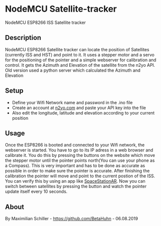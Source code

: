 # NodeMCU Satellite-tracker
NodeMCU ESP8266 ISS Satellite tracker

## Description
NodeMCU ESP8266 Satellite tracker can locate the position of Satellites (currently ISS and HST)
and point to it. It uses a stepper motor and a servo for the positioning of the pointer
and a simple webserver for calibration and control. It gets the Azimuth and Elevation of
the satellite from the n2yo API.
Old version used a python server which calculated the Azimuth and Elevation

## Setup
- Define your Wifi Network name and password in the .ino file
- Create an account at [n2yo.com](https://www.n2yo.com/login/register/) and paste your API key into the file
- Also edit the longitude, latitude and elevation according to your current position

## Usage
Once the ESP8266 is booted and connected to your Wifi network, the webserver is started.
You have to go to its IP adress in a web browser and calibrate it. You do this by pressing the buttons on the website which move
the stepper motor until the pointer points north(You can use your phone as a Compass).
This is very important and has to be done as accurate as possible in order to make sure the pointer is accurate.
After finishing the calibration the pointer will move and point to the current postion of the ISS. You can verify this by
using an app like [SpaceStationAR](https://www.sightspacestation.com/).
Now you can switch between satellites by pressing the button and watch the pointer update itself every 10 seconds.

## About
By Maximilian Schiller -  https://github.com/BetaHuhn - 06.08.2019
